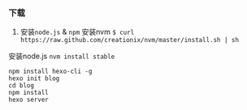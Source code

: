 ###  下载

1. 安装`node.js` &  `npm`
安装nvm
`$ curl https://raw.github.com/creationix/nvm/master/install.sh | sh`

安装node.js
`nvm install stable`

```shell
npm install hexo-cli -g
hexo init blog
cd blog
npm install
hexo server
```

